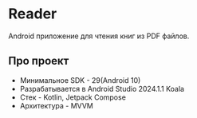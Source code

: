 # Reader

Android приложение для чтения книг из PDF файлов.

## Про проект

- Минимальное SDK - 29(Android 10)
- Разрабатывается в Android Studio 2024.1.1 Koala
- Стек - Kotlin, Jetpack Compose
- Архитектура - MVVM 
